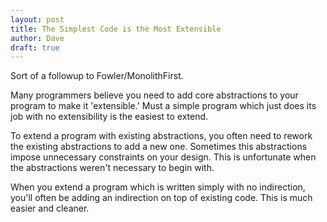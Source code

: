 ```yaml
---
layout: post
title: The Simplest Code is the Most Extensible
author: Dave
draft: true
---
```


Sort of a followup to Fowler/MonolithFirst.

Many programmers believe you need to add core abstractions to your program to make it 'extensible.'
Must a simple program which just does its job with no extensibility is the easiest to extend.

To extend a program with existing abstractions, you often need to rework the existing abstractions to add a new one.
Sometimes this abstractions impose unnecessary constraints on your design.
This is unfortunate when the abstractions weren't necessary to begin with.

When you extend a program which is written simply with no indirection, you'll often be adding an indirection on top of existing code.
This is much easier and cleaner.

